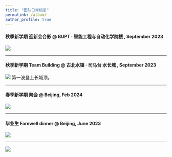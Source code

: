 ```yaml
---
title: "团队日常相册"
permalink: /album/
author_profile: true
---
```

#### 秋季新学期 迎新会合影 @ BUPT · 智能工程与自动化学院楼 , September 2023
<img style="float: middle;" src="https://lihaiyuan-ires.github.io/images/group202409.jpg" >
<hr>

#### 秋季新学期 Team Building @ 古北水镇 · 司马台 水长城 , September 2023
<img style="float: middle;" src="https://lihaiyuan-ires.github.io/images/20230922gubeishuizhen.jpg" >
第一波登上长城顶。
<hr>

#### 春季新学期 聚会 @ Beijing, Feb 2024
<img style="float: middle;" src="https://lihaiyuan-ires.github.io/images/dinner2024spring.jpg" >
<hr>

#### 毕业生 Farewell dinner @ Beijing, June 2023
<img style="float: middle;" src="https://lihaiyuan-ires.github.io/images/party.jpg" >
<hr>
<img style="float: middle;" src="https://lihaiyuan-ires.github.io/images/people2023.png">